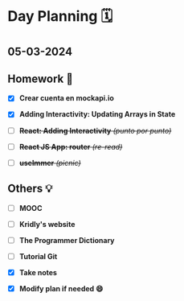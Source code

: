 # Day Planning :spiral_calendar:

## 05-03-2024

## Homework :pencil:

- [x] **Crear cuenta en mockapi.io**

- [x] **Adding Interactivity: Updating Arrays in State** 

- [ ] ~~**React: Adding Interactivity** *(punto por punto)*~~

- [ ] ~~**React JS App: router** *(re-read)*~~

- [ ] ~~**useImmer** *(picnic)*~~

## Others :bulb:

+ [ ] **MOOC**
- [ ] **Kridly's website**
+ [ ] **The Programmer Dictionary**
- [ ] **Tutorial Git**

- [x] **Take notes**

- [x] **Modify plan if needed :smile:**
